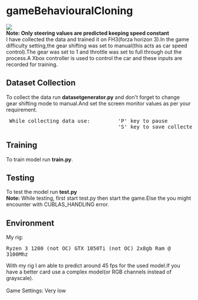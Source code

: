 # gameBehaviouralCloning

![](Driving.gif)\
**Note: Only steering values are predicted keeping speed constant**\
 I have collected the data and trained it on FH3(forza horizon 3).In the game difficulty setting,the gear shifting was set to manual(this acts as car speed control).The gear was set to 1 and throttle was set to full through out the process.A Xbox controller is used to control the car and these inputs are recorded for training.
 
## Dataset Collection
 To collect the data run **datasetgenerator.py** and don't forget to change gear shifting mode to manual.And set the screen monitor values as per your requirement.
 <pre>
 While collecting data use:         'P' key to pause
                                    'S' key to save collected data</pre>
## Training 
 To train model run **train.py**.
 
 ## Testing 
 To test the model run **test.py**\
 **Note:** While testing, first start test.py  then start the game.Else the you might encounter with CUBLAS_HANDLING error.
                                  
 ## Environment
 My rig:<pre>Ryzen 3 1200 (not OC)
        GTX 1050Ti (not OC)
        2x8gb Ram @ 3100Mhz</pre>
With my rig I am able to predict around 45 fps for the used model.If you have a better card  use a complex model(or RGB channels instead of grayscale).\
\
Game Settings: Very low                                    

